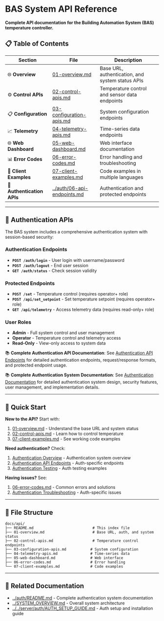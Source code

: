 # BAS System API Reference

**Complete API documentation for the Building Automation System (BAS) temperature controller.**

## 📋 Table of Contents

| Section | File | Description |
|---------|------|-------------|
| 🌐 **Overview** | [01-overview.md](01-overview.md) | Base URL, authentication, and system status APIs |
| ⚙️ **Control APIs** | [02-control-apis.md](02-control-apis.md) | Temperature control and sensor data endpoints |
| 📋 **Configuration** | [03-configuration-apis.md](03-configuration-apis.md) | System configuration endpoints |
| 📈 **Telemetry** | [04-telemetry-apis.md](04-telemetry-apis.md) | Time-series data endpoints |
| 🌐 **Web Dashboard** | [05-web-dashboard.md](05-web-dashboard.md) | Web interface documentation |
| 📊 **Error Codes** | [06-error-codes.md](06-error-codes.md) | Error handling and troubleshooting |
| 📱 **Client Examples** | [07-client-examples.md](07-client-examples.md) | Code examples in multiple languages |
| 🔐 **Authentication APIs** | [../auth/06-api-endpoints.md](../auth/06-api-endpoints.md) | Authentication and protected endpoints |

---

## 🔐 Authentication APIs

The BAS system includes a comprehensive authentication system with session-based security:

### **Authentication Endpoints**
- **`POST /auth/login`** - User login with username/password
- **`POST /auth/logout`** - End user session  
- **`GET /auth/status`** - Check session validity

### **Protected Endpoints**
- **`POST /set`** - Temperature control (requires operator+ role)
- **`POST /api/set_setpoint`** - Set temperature setpoint (requires operator+ role)
- **`GET /api/telemetry`** - Access telemetry data (requires read-only+ role)

### **User Roles**
- **Admin** - Full system control and user management
- **Operator** - Temperature control and telemetry access
- **Read-Only** - View-only access to system data

📚 **Complete Authentication API Documentation**: See [Authentication API Endpoints](../auth/06-api-endpoints.md) for detailed authentication endpoints, request/response formats, and protected endpoint usage.

📚 **Complete Authentication System Documentation**: See [Authentication Documentation](../auth/README.md) for detailed authentication system design, security features, user management, and implementation details.

---

## 🚀 Quick Start

**New to the API?** Start with:
1. [01-overview.md](01-overview.md) - Understand the base URL and system status
2. [02-control-apis.md](02-control-apis.md) - Learn how to control temperature
3. [07-client-examples.md](07-client-examples.md) - See working code examples

**Need authentication?** Check:
1. [Authentication Overview](../auth/01-overview.md) - Authentication system overview
2. [Authentication API Endpoints](../auth/06-api-endpoints.md) - Auth-specific endpoints
3. [Authentication Testing](../auth/10-testing.md) - Auth testing examples

**Having issues?** See:
1. [06-error-codes.md](06-error-codes.md) - Common errors and solutions
2. [Authentication Troubleshooting](../auth/09-troubleshooting.md) - Auth-specific issues

---

## 📁 File Structure

```
docs/api/
├── README.md                           # This index file
├── 01-overview.md                      # Base URL, auth, and system status
├── 02-control-apis.md                  # Temperature control endpoints
├── 03-configuration-apis.md           # System configuration
├── 04-telemetry-apis.md               # Time-series data
├── 05-web-dashboard.md                # Web interface
├── 06-error-codes.md                  # Error handling
└── 07-client-examples.md              # Code examples
```

---

## 🔗 Related Documentation

- [../auth/README.md](../auth/README.md) - Complete authentication system documentation
- [../SYSTEM_OVERVIEW.md](../SYSTEM_OVERVIEW.md) - Overall system architecture
- [../../server/auth/AUTH_SETUP_GUIDE.md](../../server/auth/AUTH_SETUP_GUIDE.md) - Auth setup and installation guide
